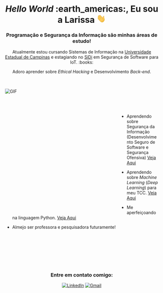 <h1 align="center"><i>Hello World</i> :earth_americas:, Eu sou a Larissa <img src="https://raw.githubusercontent.com/ABSphreak/ABSphreak/master/gifs/Hi.gif" width="30px" />  </h1>
<h3 align="center">Programação e Segurança da Informação são minhas áreas de estudo!   </h3>

<div align="center">
Atualmente estou cursando Sistemas de Informação na <a href="https://www.unicamp.br/unicamp/">Universidade Estadual de Campinas</a> e estagiando no <a href="https://www.sidi.org.br/">SiDi</a> em Segurança de Software para IoT. :books: <br>

Adoro aprender sobre <i>Ethical Hacking</i> e Desenvolvimento <i>Back-end</i>.
</br>
</br>
</br>
</div>

<div>
<img align="left" alt="GIF" src="https://media.tenor.com/images/7db4eaa3e47272c8e58ee018fc390b7d/tenor.gif" height="400" width="400"/>
</div>

<br>
<br>
<br>
<br>

  <div>

- Aprendendo sobre Segurança da Informação (Desenvolvimento Seguro de Software e Segurança Ofensiva) <a href="https://github.com/Laribene/Estudos-em-Seguranca-da-Informacao">Veja Aqui</a>

- Aprendendo sobre <i>Machine Learning</i> (<i>Deep Learning</i>) para meu TCC. [Veja Aqui](https://github.com/Laribene/MachineLearning)
  
- Me aperfeiçoando na linguagem Python. [Veja Aqui](https://github.com/Laribene/Desafios-AceleraDev-Python)
  
- Almejo ser professora e pesquisadora futuramente!

</div>
<br>
</br>
<br>
<br>
<br>
<br>

<div align="center">
<h3>Entre em contato comigo:</h3>
<p>
<a href="https://www.linkedin.com/in/larissa-benevides/" target="_blank"><img alt="LinkedIn" src="https://img.shields.io/badge/linkedin-%230077B5.svg?&style=for-the-badge&logo=linkedin&logoColor=white" /></a> 
<a href="mailto:l200805@dac.unicamp.br" target="_blank"><img alt="Gmail" src="https://img.shields.io/badge/Gmail-D14836?style=for-the-badge&logo=gmail&logoColor=white" /></a> 
</p>
</div>

<br/>



